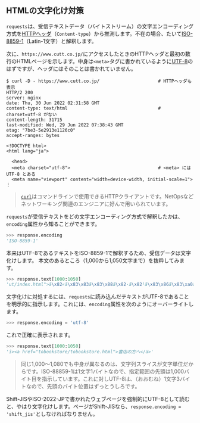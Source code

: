 ## HTMLの文字化け対策

`requests`は、受信テキストデータ（バイトストリーム）の文字エンコーディング方式を[HTTPヘッダ](https://developer.mozilla.org/ja/docs/Web/HTTP/Headers "LINK")（`Content-type`）から推測します。不在の場合、たいて[ISO-8859-1](https://ja.wikipedia.org/wiki/ISO/IEC_8859-1 "LINK")（Latin-1文字）と解釈します。

次に、`https://www.cutt.co.jp/`にアクセスしたときのHTTPヘッダと最初の数行のHTMLページを示します。中身は`<meta>`タグに書かれているように[UTF-8](https://ja.wikipedia.org/wiki/UTF-8 "LINK")のはずですが、ヘッダにはそのことは書かれていません。

```
$ curl -D - https://www.cutt.co.jp/                      # HTTPヘッダも表示
HTTP/2 200
server: nginx
date: Thu, 30 Jun 2022 02:31:58 GMT
content-type: text/html                                  # charset=utf-8 がない
content-length: 31715
last-modified: Wed, 29 Jun 2022 07:38:43 GMT
etag: "7be3-5e2913e1126c0"
accept-ranges: bytes

<!DOCTYPE html>
<html lang="ja">

  <head>
  <meta charset="utf-8">                                 # <meta> には UTF-8 とある
  <meta name="viewport" content="width=device-width, initial-scale=1">
⋮
```

> [`curl`](https://curl.se/ "LINK")はコマンドラインで使用できるHTTPクライアントです。NetOpsなどネットワーキング関連のエンジニアに好んで用いられています。

`requests`が受信テキストをどの文字エンコーディング方式で解釈したかは、`encoding`属性から知ることができます。

```Python
>>> response.encoding
'ISO-8859-1'
```

本来はUTF-8であるテキストをISO-8859-1で解釈するため、受信データは文字化けします。 本文のあるところ（1,000から1,050文字まで）を抜粋してみます。

```Python
>>> response.text[1000:1050]
'ut/index.html">ã\x82«ã\x83\x83ã\x83\x88ã\x82·ã\x82¹ã\x83\x86ã\x83\xa0ã\x81«ã\x81¤ã\x81\x84ã\x81¦</'
```

文字化けに対処するには、`requests`に読み込んだテキストがUTF-8であることを明示的に指示します。これには、`encoding`属性を次のようにオーバーライトします。

```Python
>>> response.encoding = 'utf-8'
```

これで正確に表示されます。

```Python
>>> response.text[1000:1050]
'i><a href="tobookstore/tobookstore.html">書店の方へ</a>'
```

> 同じ1,000～1,080でも中身が異なるのは、文字列スライスが文字単位だからです。ISO-88859-1は1文字1バイトなので、指定範囲の先頭は1,000バイト目を指示しています。これに対しUTF-8は、（おおむね）1文字3バイトなので、先頭のバイト位置はずっとうしろです。

Shift-JISやISO-2022-JPで書かれたウェブページを強制的にUTF-8として読むと、やはり文字化けします。ページがShift-JISなら、`response.encoding = 'shift_jis'`としなければなりません。
